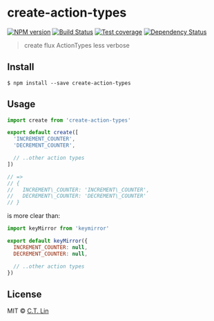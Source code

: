 # create-action-types

[![NPM version][npm-image]][npm-url]
[![Build Status][travis-image]][travis-url]
[![Test coverage][coveralls-image]][coveralls-url]
[![Dependency Status][david_img]][david_site]

> create flux ActionTypes less verbose


## Install

```
$ npm install --save create-action-types
```


## Usage

```js
import create from 'create-action-types'

export default create([
  'INCREMENT_COUNTER',
  'DECREMENT_COUNTER',

  // ..other action types
])

// =>
// {
//   INCREMENT\_COUNTER: 'INCREMENT\_COUNTER',
//   DECREMENT\_COUNTER: 'DECREMENT\_COUNTER'
// }
```

is more clear than:

```js
import keyMirror from 'keymirror'

export default keyMirror({
  INCREMENT_COUNTER: null,
  DECREMENT_COUNTER: null,

  // ..other action types
})
```

## License

MIT © [C.T. Lin](http://github.com/chentsulin/create-action-types)

[npm-image]: https://img.shields.io/npm/v/create-action-types.svg?style=flat-square
[npm-url]: https://npmjs.org/package/create-action-types
[travis-image]: https://travis-ci.org/chentsulin/create-action-types.svg
[travis-url]: https://travis-ci.org/chentsulin/create-action-types
[coveralls-image]: https://img.shields.io/coveralls/chentsulin/create-action-types.svg?style=flat-square
[coveralls-url]: https://coveralls.io/r/chentsulin/create-action-types
[david_img]: https://img.shields.io/david/chentsulin/create-action-types.svg
[david_site]: https://david-dm.org/chentsulin/create-action-types

